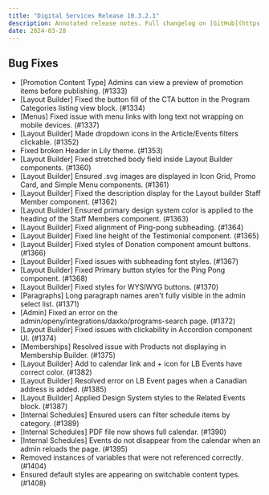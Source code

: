 ```yaml
---
title: "Digital Services Release 10.3.2.1"
description: Annotated release notes. Full changelog on [GitHub](https://github.com/YCloudYUSA/yusaopeny/releases/tag/10.3.2.1)
date: 2024-03-28
---
```


## Bug Fixes

* [Promotion Content Type] Admins can view a preview of promotion items before publishing. (#1333)
* [Layout Builder] Fixed the button fill of the CTA button in the Program Categories listing view block. (#1334)
* [Menus] Fixed issue with menu links with long text not wrapping on mobile devices. (#1337)
* [Layout Builder] Made dropdown icons in the Article/Events filters clickable. (#1352)
* Fixed broken Header in Lily theme. (#1353)
* [Layout Builder] Fixed stretched body field inside Layout Builder components. (#1360)
* [Layout Builder] Ensured .svg images are displayed in Icon Grid, Promo Card, and Simple Menu components. (#1361)
* [Layout Builder] Fixed the description display for the Layout builder Staff Member component. (#1362)
* [Layout Builder] Ensured primary design system color is applied to the heading of the Staff Members component. (#1363)
* [Layout Builder] Fixed alignment of Ping-pong subheading. (#1364)
* [Layout Builder] Fixed line height of the Testimonial component. (#1365)
* [Layout Builder] Fixed styles of Donation component amount buttons. (#1366)
* [Layout Builder] Fixed issues with subheading font styles. (#1367)
* [Layout Builder] Fixed Primary button styles for the Ping Pong component. (#1368)
* [Layout Builder] Fixed styles for WYSIWYG buttons. (#1370)
* [Paragraphs] Long paragraph names aren't fully visible in the admin select list. (#1371)
* [Admin] Fixed an error on the admin/openy/integrations/daxko/programs-search page. (#1372)
* [Layout Builder] Fixed issues with clickability in Accordion component UI. (#1374)
* [Memberships] Resolved issue with Products not displaying in Membership Builder. (#1375)
* [Layout Builder] Add to calendar link and + icon for LB Events have correct color. (#1382)
* [Layout Builder] Resolved error on LB Event pages when a Canadian address is added. (#1385)
* [Layout Builder] Applied Design System styles to the Related Events block. (#1387)
* [Internal Schedules] Ensured users can filter schedule items by category. (#1389)
* [Internal Schedules] PDF file now shows full calendar. (#1390)
* [Internal Schedules] Events do not disappear from the calendar when an admin reloads the page. (#1395)
* Removed instances of variables that were not referenced correctly. (#1404)
* Ensured default styles are appearing on switchable content types. (#1408)
